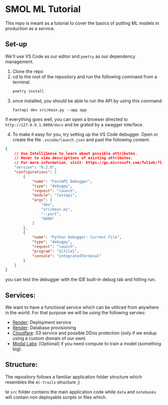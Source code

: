 # SMOL ML Tutorial

This repo is meant as a tutorial to cover the basics of putting ML models in production as a service.

## Set-up

We'll use VS Code as our editor and `poetry` as our dependency management.

1. Clone the repo
2. cd to the root of the repository and run the following command from a terminal.
    ```bash
    poetry install
    ```
3. once installed, you should be able to run the API by using this command:
    ```
    fastapi dev src/main.py --app app
    ```
if everything goes well, you can open a browser directed to `http://127.0.0.1:8000/docs` and be grated by a swagger interface.

4. To make it easy for you, try setting up the VS Code debugger. Open or create the file `.vscode/launch.json` and past the following content:

```json
{
    // Use IntelliSense to learn about possible attributes.
    // Hover to view descriptions of existing attributes.
    // For more information, visit: https://go.microsoft.com/fwlink/?linkid=830387
    "version": "0.2.0",
    "configurations": [
        {
            "name": "FastAPI Debugger",
            "type": "debugpy",
            "request": "launch",
            "module": "fastapi",
            "args": [
                "dev",
                "src/main.py",
                "--port",
                "8000"
            ]
        },
        {
            "name": "Python Debugger: Current File",
            "type": "debugpy",
            "request": "launch",
            "program": "${file}",
            "console": "integratedTerminal"
        }
    ]
}
```

you can test the debugger with the IDE built-in debug tab and hitting run.


## Services:

We want to have a functional service which can be utiliced from anywhere in the world. For that purpose we will be using the following servies:

- [Render](https://www.render.com): Deployment service
- [Render](https://www.render.com): Database provisioning
- [Cloudfare](https://www.cloudflare.com/): S3 service and possible DDos protection (only if we endup using a custom domain of our own)
- [Modal Labs](https://modal.com/): [Optional] if you need compute to train a model (something big).


## Structure:

The repository follows a familiar application folder structure which resembles the `ml-trails` structure ;)

te `src` folder contains the main application code while `data` and `notebooks` will contain non deployable scripts or files which.
 